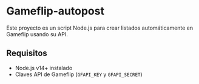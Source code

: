# Gameflip-autopost

Este proyecto es un script Node.js para crear listados automáticamente en Gameflip usando su API.

## Requisitos

- Node.js v14+ instalado
- Claves API de Gameflip (`GFAPI_KEY` y `GFAPI_SECRET`)
